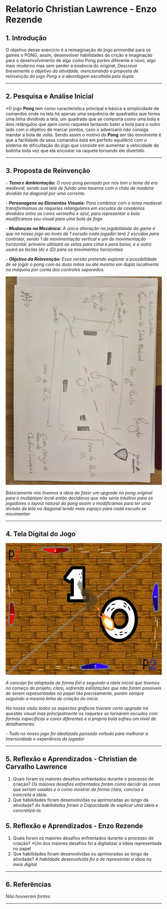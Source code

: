 # Relatorio Christian Lawrence - Enzo Rezende



## 1. Introdução  
O objetivo desse exercicio é a reimaginação do jogo primordial para os games o PONG, assim, desenvolver habilidades de crição e imaginação para o desenvolvimento de algo como Pong porém diferente e novo, algo mais moderno mas sem perder a essência do original,
*Descreva brevemente o objetivo da atividade, mencionando a proposta de reinvenção do jogo Pong e a abordagem escolhida pela dupla.*
 
---

## 2. Pesquisa e Análise Inicial
*O jogo **Pong** tem como característica principal e básica a simplicidade de comandos onde na tela há apenas uma sequência de quadrados que forma uma linha dividindo a tela, um quadrado que se comporta como uma bola e dois retângulos que ajem como raquetes tentando bater a bola para o outro lado com o objetivo de marcar pontos, caso o adversario não consiga mandar a bola de volta. Sendo assim o motivo do **Pong** ser tão envolvente é que a facilidade de seus comandos está em perfeito equilibrio com o sistema de dificultação do jogo que consiste em aumentar a velocidade da bolinha toda vez que ela encostar na raquete tornando ele divertido.

---

## 3. Proposta de Reinvenção    

*- **Tema e Ambientação:** O novo pong pensado por nós tem o tema da era medieval, sendo sua tela de fundo uma taverna com o chão de madeira dividido na diagonal por uma corrente.*

*- **Personagens ou Elementos Visuais:** Para combinar com o tema medieval transformamos as raquetes retangulares em escudos de cavaleiros divididos entre as cores vermelho e azul, para representar a bola modificamos seu visual para uma bola de fogo*

*- **Mudanças na Mecânica:** A única alteração na jogabilidade do game é que no nosso jogo ao invés de 1 escudo cada jogador terá 2 escudos para controlar, sendo 1 de movimentação vertical e um de movimentação horizontal, primeiro utilizará as setas para cima e para baixo, e o outro usará as teclas (A) e (D) para os movimentos horizontais*

*- **Objetivo da Reinvenção:** Essa versão pretende explorar a possibilidade de se jogar o pong com as duas mãos ou até mesmo em dupla localmente na máquina por conta dos controles separados.*

![Concept Art](Folha_concept_art.png)

*Básicamente nós tivemos a ideia de fazer um upgrade no pong original para o multiplayer local então decidimos que não seria intuitivo para os jogadores o layout natural do pong assim o modificamos para ter uma divisão de tela na diagonal tendo mais espaço para cada escudo se movimentar*

---

## 4. Tela Digital do Jogo  
![Projeto Pong](tarefa_pong2.png)

  *A concept foi adaptada de forma fiel e seguindo a ideia inicial que tivemos no começo do projeto, claro, sofrendo estilizações que não foram possiveis de serem representadas no papel tão precisamente, porém sempre seguindo a mesma linha de criação do inicio.*

  *Na nossa visão todos os aspectos gráficos tiveram certo upgrade na questão visual mas principalmente os raquetes se tornaram escudos com formas específicas e cores diferentes e a propria bola sofreu um nivel de detalhamento.*

*- Tudo no nosso jogo foi idealizado pensado voltado para melhorar a imersividade e experiência do jogador*  

---

## 5. Reflexão e Aprendizados - Christian de Carvalho Lawrence

1. Quais foram os maiores desafios enfrentados durante o processo de criação?
   *Os maiores desafios enfrentados foram como decidir as cores que seriam usadas e a como mostrar de forma clara, concisa e concreta a ideia.*
2. Que habilidades foram desenvolvidas ou aprimoradas ao longo da atividade?
   *As habilidades foram a Capacidade de explicar uma ideia e concretizá-la.*
   
## 5. Reflexão e Aprendizados - Enzo Rezende

1. Quais foram os maiores desafios enfrentados durante o processo de criação?
   *Um dos maiores desafios foi a digitalizar a iideia representada no papel
3. Que habilidades foram desenvolvidas ou aprimoradas ao longo da atividade?
   *A habildade desenvolvida foi a de representar a ideia no meio digital.*
   
---

## 6. Referências  
*Não houveram fontes*

---

